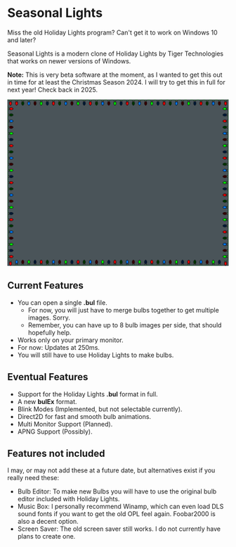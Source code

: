 # Seasonal Lights

Miss the old Holiday Lights program? Can't get it to work on Windows 10 and later?

Seasonal Lights is a modern clone of Holiday Lights by Tiger Technologies that works on newer versions of Windows.

**Note:** This is very beta software at the moment, as I wanted to get this out in time for at least the Christmas Season 2024. I will try to get this in full for next year! Check back in 2025.

![Screenshot of Seasonal Lights](screenshot.png "Screenshot")

## Current Features

- You can open a single **.bul** file. 
  - For now, you will just have to merge bulbs together to get multiple images. Sorry.
  - Remember, you can have up to 8 bulb images per side, that should hopefully help.
- Works only on your primary monitor.
- For now: Updates at 250ms.
- You will still have to use Holiday Lights to make bulbs.

## Eventual Features 

- Support for the Holiday Lights **.bul** format in full.
- A new **bulEx** format.
- Blink Modes (Implemented, but not selectable currently).
- Direct2D for fast and smooth bulb animations.
- Multi Monitor Support (Planned).
- APNG Support (Possibly).

## Features not included

I may, or may not add these at a future date, but alternatives exist if you really need these:

- Bulb Editor: To make new Bulbs you will have to use the original bulb editor included with Holiday Lights.
- Music Box: I personally recommend Winamp, which can even load DLS sound fonts if you want to get the old OPL feel again. Foobar2000 is also a decent option.
- Screen Saver: The old screen saver still works. I do not currently have plans to create one.
